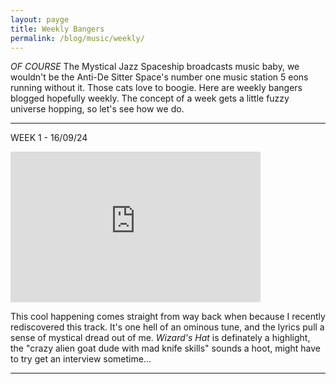 ```yaml
---
layout: payge
title: Weekly Bangers
permalink: /blog/music/weekly/
---
```

*OF COURSE* The Mystical Jazz Spaceship broadcasts music baby, we wouldn't be the Anti-De Sitter Space's number one music station 5 eons running without it. Those cats love to boogie. 
Here are weekly bangers blogged hopefully weekly. The concept of a week gets a little fuzzy universe hopping, so let's see how we do.

---------------------------------

WEEK 1 - 16/09/24

<iframe style="border: 0; width: 400px; height: 241px;" src="https://bandcamp.com/EmbeddedPlayer/album=3204629226/size=large/bgcol=333333/linkcol=fe7eaf/artwork=small/transparent=true/" seamless><a href="https://spiderkitten.co.uk/album/acidgoatweedwitchbongspacewizardwhore">acidgoatweedwitchbongspacewizardwhore by Spider Kitten</a></iframe>

This cool happening comes straight from way back when because I recently rediscovered this track. It's one hell of an ominous tune, and the lyrics pull a sense of mystical dread out of me. *Wizard's Hat* is definately a highlight, the "crazy alien goat dude with mad knife skills" sounds a hoot, might have to try get an interview sometime...

-----------------------------------